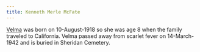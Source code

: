```yaml
---
title: Kenneth Merle McFate
---
```


[Velma](https://helge.mcfate.family/i00012) was born on 10-August-1918 so she was age 8 when the family traveled to California.  Velma passed away from scarlet fever on 14-March-1942 and is buried in Sheridan Cemetery.  
